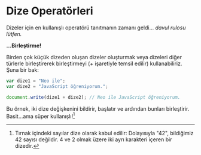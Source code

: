 # Dize Operatörleri

Dizeler için en kullanışlı operatörü tanıtmanın zamanı geldi... *davul rulosu lütfen.*

**...Birleştirme!**

Birden çok küçük dizeden oluşan dizeler oluşturmak veya dizeleri diğer türlerle birleştirerek birleştirmeyi (+ işaretiyle temsil edilir) kullanabiliriz. Şuna bir bak:

```javascript
var dize1 = "Neo ile";
var dize2 = "JavaScript öğreniyorum.";

document.write(dize1 + dize2); // Neo ile JavaScript öğreniyorum.
```

Bu örnek, iki dize değişkenini bildirir, başlatır ve ardından bunları birleştirir. Basit...ama süper kullanışlı![^1]

  [^1]: Tırnak içindeki sayılar dize olarak kabul edilir: Dolayısıyla "42", bildiğimiz 42 sayısı değildir. 4 ve 2 olmak üzere iki ayrı karakteri içeren bir dizedir.

